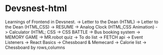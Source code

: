 # Devsnest-html
 Learnings of Frontend in Devsnest.
 -> Letter to the Dean (HTML)
 -> Letter to the Dean (HTML,CSS)
 -> RESUME
 -> Analog Clock (HTML,CSS Animation)
 -> Calculator (HTML; CSS
 -> CSS BATTLE
 -> Bus booking system
 -> MEMORY GAME
 -> MR.robot quiz
 -> To do list
 -> FETCH api
 -> Event Listeners
 -> React Basics
 -> Chessboard & Memecard
 -> Calorie list
 -> Chessboard by rows,columns
